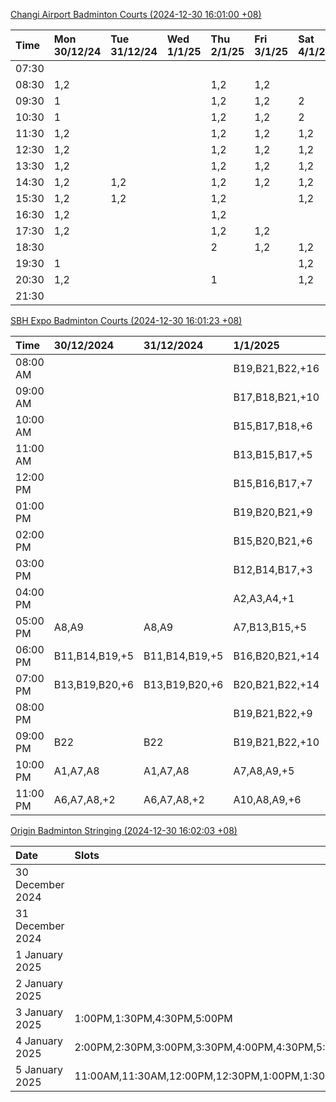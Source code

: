 [Changi Airport Badminton Courts (2024-12-30 16:01:00 +08)](https://www.carc.org.sg/FacilityBooking.aspx)

| Time   | Mon 30/12/24   | Tue 31/12/24   | Wed 1/1/25   | Thu 2/1/25   | Fri 3/1/25   | Sat 4/1/25   | Sun 5/1/25   |
|:-------|:---------------|:---------------|:-------------|:-------------|:-------------|:-------------|:-------------|
| 07:30  |                |                |              |              |              |              |              |
| 08:30  | 1,2            |                |              | 1,2          | 1,2          |              |              |
| 09:30  | 1              |                |              | 1,2          | 1,2          | 2            |              |
| 10:30  | 1              |                |              | 1,2          | 1,2          | 2            |              |
| 11:30  | 1,2            |                |              | 1,2          | 1,2          | 1,2          |              |
| 12:30  | 1,2            |                |              | 1,2          | 1,2          | 1,2          |              |
| 13:30  | 1,2            |                |              | 1,2          | 1,2          | 1,2          |              |
| 14:30  | 1,2            | 1,2            |              | 1,2          | 1,2          | 1,2          |              |
| 15:30  | 1,2            | 1,2            |              | 1,2          |              | 1,2          |              |
| 16:30  | 1,2            |                |              | 1,2          |              |              |              |
| 17:30  | 1,2            |                |              | 1,2          | 1,2          |              | 1            |
| 18:30  |                |                |              | 2            | 1,2          | 1,2          | 1            |
| 19:30  | 1              |                |              |              |              | 1,2          | 1,2          |
| 20:30  | 1,2            |                |              | 1            |              | 1,2          | 1,2          |
| 21:30  |                |                |              |              |              |              |              |

[SBH Expo Badminton Courts (2024-12-30 16:01:23 +08)](https://singaporebadmintonhall.getomnify.com/widgets/O3MRKGBH359GA55KHMG1RD)

| Time     | 30/12/2024     | 31/12/2024     | 1/1/2025        | 2/1/2025        | 3/1/2025        | 4/1/2025        | 5/1/2025        |
|:---------|:---------------|:---------------|:----------------|:----------------|:----------------|:----------------|:----------------|
| 08:00 AM |                |                | B19,B21,B22,+16 | B19,B21,B22,+18 | B19,B21,B22,+19 | B19,B21,B22,+19 | B15,B16,B19,+4  |
| 09:00 AM |                |                | B17,B18,B21,+10 | B19,B20,B21,+15 | B19,B20,B21,+17 | B19,B21,B22,+19 |                 |
| 10:00 AM |                |                | B15,B17,B18,+6  | B20,B21,B22,+15 | B18,B20,B21,+15 | B19,B20,B21,+17 |                 |
| 11:00 AM |                |                | B13,B15,B17,+5  | B19,B21,B22,+19 | B20,B21,B22,+16 | B19,B20,B21,+16 |                 |
| 12:00 PM |                |                | B15,B16,B17,+7  | B19,B21,B22,+19 | B19,B21,B22,+16 | B19,B21,B22,+17 | A3,A4,A6        |
| 01:00 PM |                |                | B19,B20,B21,+9  | B19,B21,B22,+19 | B19,B21,B22,+16 | B19,B21,B22,+17 |                 |
| 02:00 PM |                |                | B15,B20,B21,+6  | B19,B21,B22,+19 | B18,B19,B22,+16 | B19,B21,B22,+12 | B19             |
| 03:00 PM |                |                | B12,B14,B17,+3  | B19,B21,B22,+19 | B17,B19,B22,+13 | B19,B21,B22,+10 |                 |
| 04:00 PM |                |                | A2,A3,A4,+1     | B19,B21,B22,+19 | B16,B17,B22,+9  | B14,B15,B21,+3  | B13,B14         |
| 05:00 PM | A8,A9          | A8,A9          | A7,B13,B15,+5   | B19,B21,B22,+18 | A10,B17,B22,+5  | A2,B22          |                 |
| 06:00 PM | B11,B14,B19,+5 | B11,B14,B19,+5 | B16,B20,B21,+14 | B19,B21,B22,+18 | A1,A2           | A1,B22          |                 |
| 07:00 PM | B13,B19,B20,+6 | B13,B19,B20,+6 | B20,B21,B22,+14 | B19,B21,B22,+19 | A1              |                 | B20,B21,B22,+2  |
| 08:00 PM |                |                | B19,B21,B22,+9  | B18,B21,B22,+12 | B19             | B11,B13         | B13,B14,B15,+7  |
| 09:00 PM | B22            | B22            | B19,B21,B22,+10 | B18,B21,B22,+12 | B19             | B11             | B13,B14,B15,+8  |
| 10:00 PM | A1,A7,A8       | A1,A7,A8       | A7,A8,A9,+5     |                 | A10,A8,A9,+7    | B20,B21,B22,+15 | B20,B21,B22,+17 |
| 11:00 PM | A6,A7,A8,+2    | A6,A7,A8,+2    | A10,A8,A9,+6    |                 | A10,A8,A9,+7    | B20,B21,B22,+16 | B20,B21,B22,+17 |

[Origin Badminton Stringing (2024-12-30 16:02:03 +08)](https://originbadmintontennis.setmore.com/book?step=time-slot&products=sgrolacnx0m9p2mqoycdgk0n9upmhxc1&type=service&staff=cg98cjfg44hsmkg1roi2w3m3unolyliw&staffSelected=true)

| Date             | Slots                                                                                          |
|:-----------------|:-----------------------------------------------------------------------------------------------|
| 30 December 2024 |                                                                                                |
| 31 December 2024 |                                                                                                |
| 1 January 2025   |                                                                                                |
| 2 January 2025   |                                                                                                |
| 3 January 2025   | 1:00PM,1:30PM,4:30PM,5:00PM                                                                    |
| 4 January 2025   | 2:00PM,2:30PM,3:00PM,3:30PM,4:00PM,4:30PM,5:00PM                                               |
| 5 January 2025   | 11:00AM,11:30AM,12:00PM,12:30PM,1:00PM,1:30PM,2:00PM,2:30PM,3:00PM,3:30PM,4:00PM,4:30PM,5:00PM |

